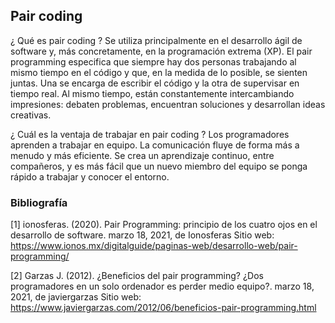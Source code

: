 ## Pair coding 

¿ Qué es pair coding ?
Se utiliza principalmente en el desarrollo ágil de software y, más concretamente, en la programación extrema (XP). El pair programming especifica que siempre hay dos personas trabajando al mismo tiempo en el código y que, en la medida de lo posible, se sienten juntas. Una se encarga de escribir el código y la otra de supervisar en tiempo real. Al mismo tiempo, están constantemente intercambiando impresiones: debaten problemas, encuentran soluciones y desarrollan ideas creativas.

¿ Cuál es la ventaja de trabajar en pair coding ?
Los programadores aprenden a trabajar en equipo.
La comunicación fluye de forma más a menudo y más eficiente.
Se crea un aprendizaje continuo, entre compañeros, y es más fácil que un nuevo miembro del equipo se ponga rápido a trabajar y conocer el entorno.


### Bibliografía 
[1] ionosferas. (2020). Pair Programming: principio de los cuatro ojos en el desarrollo de software. marzo 18, 2021, de Ionosferas Sitio web: https://www.ionos.mx/digitalguide/paginas-web/desarrollo-web/pair-programming/

[2] Garzas J. (2012). ¿Beneficios del pair programming? ¿Dos programadores en un solo ordenador es perder medio equipo?. marzo 18, 2021, de javiergarzas Sitio web: https://www.javiergarzas.com/2012/06/beneficios-pair-programming.html

